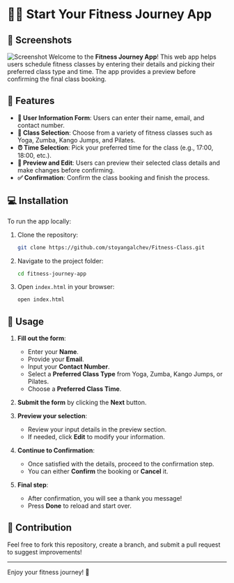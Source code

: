 # 🏋️‍♀️ Start Your Fitness Journey App

## 🎨 Screenshots

![Screenshot](/static/Screenshots.png)
Welcome to the **Fitness Journey App**! This web app helps users schedule fitness classes by entering their details and picking their preferred class type and time. The app provides a preview before confirming the final class booking.

## 🌟 Features

- **👤 User Information Form**: Users can enter their name, email, and contact number.
- **🧘 Class Selection**: Choose from a variety of fitness classes such as Yoga, Zumba, Kango Jumps, and Pilates.
- **⏰ Time Selection**: Pick your preferred time for the class (e.g., 17:00, 18:00, etc.).
- **👀 Preview and Edit**: Users can preview their selected class details and make changes before confirming.
- **✅ Confirmation**: Confirm the class booking and finish the process.

## 💻 Installation

To run the app locally:

1. Clone the repository:

   ```bash
   git clone https://github.com/stoyangalchev/Fitness-Class.git
   ```

2. Navigate to the project folder:

   ```bash
   cd fitness-journey-app
   ```

3. Open `index.html` in your browser:

   ```bash
   open index.html
   ```

## 🚀 Usage

1. **Fill out the form**:
   - Enter your **Name**.
   - Provide your **Email**.
   - Input your **Contact Number**.
   - Select a **Preferred Class Type** from Yoga, Zumba, Kango Jumps, or Pilates.
   - Choose a **Preferred Class Time**.
   
2. **Submit the form** by clicking the **Next** button.

3. **Preview your selection**:
   - Review your input details in the preview section.
   - If needed, click **Edit** to modify your information.

4. **Continue to Confirmation**:
   - Once satisfied with the details, proceed to the confirmation step.
   - You can either **Confirm** the booking or **Cancel** it.

5. **Final step**:
   - After confirmation, you will see a thank you message!
   - Press **Done** to reload and start over.




## 🤝 Contribution

Feel free to fork this repository, create a branch, and submit a pull request to suggest improvements!

---

Enjoy your fitness journey! 💪
